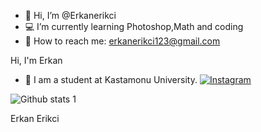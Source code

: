 - 👋 Hi, I’m @Erkanerikci
- 💻 I’m currently learning Photoshop,Math and coding
- 📧 How to reach me: erkanerikci123@gmail.com


<!---
Erkanerikci/Erkanerikci is a ✨ special ✨ repository because its `README.md` (this file) appears on your GitHub profile.
You can click the Preview link to take a look at your changes.
--->
Hi, I'm Erkan 
- 🏫 I am a student at Kastamonu University.
[![Instagram](https://upload.wikimedia.org/wikipedia/commons/thumb/9/95/Instagram_logo_2022.svg/225px-Instagram_logo_2022.svg.png)](https://www.instagram.com/__erkanerikci/?hl=tr)



![Github stats 1](https://github-readme-stats.vercel.app/api?username=Erkanerikci&show_icons=true&theme=gradient)




Erkan Erikci
